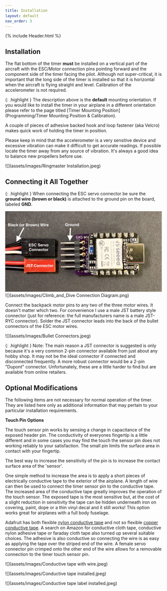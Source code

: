 ```yaml
---
title: Installation
layout: default
nav_order: 3
---
```


{% include Header.html %}

## Installation ##

The flat bottom of the timer **must** be installed on a vertical part of the aircraft with the ESC/Motor connection pins pointing forward and the component side of the timer facing the pilot.  Although not super-critical, it is important that the long side of the timer is installed so that it is horizontal when the aircraft is flying straight and level.  Calibration of the accelerometer is not required.

{: .highlight }
The description above is the **default** mounting orientation.  If you would like to install the timer in your airplane in a different orientation please refer to the page titled [Timer Mounting Position](Programming/Timer Mounting Position & Calibration).

A couple of pieces of adhesive backed hook and loop fastener (aka Velcro) makes quick work of holding the timer in position.

Please keep in mind that the accelerometer is a very sensitive device and excessive vibration can make it difficult to get accurate readings.  If possible locate the timer away from any source of vibration.  It's always a good idea to balance new propellers before use.

![](assets/images/Ringmaster Installation.jpeg)

## Connecting it All Together ##

{: .highlight }
When connecting the ESC servo connector be sure the **ground wire (brown or black)** is attached to the ground pin on the board, labeled **GND**.  

![](assets/images/Connections.jpeg)
![](assets/images/Climb_and_Dive Connection Diagram.png)

Connect the backpack motor pins to any two of the three motor wires.  It doesn't matter which two.  For convenience I use a male JST battery style connector (just for reference: the full manufacturers name is a male JST-RYC connector).  Solder the JST connector leads into the back of the bullet connectors of the ESC motor wires.

![](assets/images/Bullet Connectors.jpeg)

{: .highlight }
Note: The main reason a JST connector is suggested is only because it's a very common 2-pin connector available from just about any hobby shop.  It may not be the ideal connector if connected and disconnected frequently.  A more robust connector would be a 2-pin "Dupont" connector.  Unfortunately, these are a little harder to find but are available from online retailers.


## Optional Modifications ##

The following items are not necessary for normal operation of the timer.  They are listed here only as additional information that may pertain to your particular installation requirements.

**Touch Pin Options**

The touch sensor pin works by sensing a change in capacitance of the exposed header pin.  The conductivity of everyones fingertip is a little different and in some cases you may find the touch the sensor pin does not working reliably to your satisfaction.  The small pin limits the surface area in contact with your fingertip.

The best way to increase the sensitivity of the pin is to increase the contact surface area of the 'sensor'.

One simple method to increase the area is to apply a short pieces of electrically conductive tape to the exterior of the airplane.  A length of wire can then be used to connect the timer sensor pin to the conductive tape.  The increased area of the conductive tape greatly improves the operation of the touch sensor.  The exposed tape is the most sensitive but, at the cost of a slight reduction in sensitivity the tape can be hidden underneath iron on covering, paint, dope or a thin vinyl decal and it still works!  This option works great for airplanes with a full body fuselage.

Adafruit has both flexible [nylon conductive tape][1] and not so flexible [copper conductive tape][2]. A search on Amazon for conductive cloth tape, conductive nylon adhesive tape or faraday cloth tape also turned up several suitable choices.  The adhesive is also conductive so connecting the wire is as easy as applying the tape over the striped end of the wire.  A female servo connector pin crimped onto the other end of the wire allows for a removable connection to the timer touch sensor pin.

![](assets/images/Conductive tape with wire.jpeg)

![](assets/images/Conductive tape installed.jpeg)

![](assets/images/Conductive tape label installed.jpeg)


[1]: https://www.adafruit.com/product/3960
[2]: https://www.adafruit.com/product/3483

